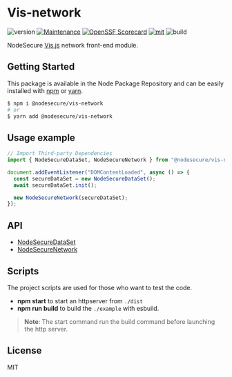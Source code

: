 # Vis-network

![version](https://img.shields.io/badge/dynamic/json.svg?style=for-the-badge&url=https://raw.githubusercontent.com/NodeSecure/vis-network/master/package.json&query=$.version&label=Version)
[![Maintenance](https://img.shields.io/badge/Maintained%3F-yes-green.svg?style=for-the-badge)](https://github.com/NodeSecure/vis-network/commit-activity)
[![OpenSSF
Scorecard](https://api.securityscorecards.dev/projects/github.com/NodeSecure/vis-network/badge?style=for-the-badge)](https://api.securityscorecards.dev/projects/github.com/NodeSecure/vis-network)
[![mit](https://img.shields.io/github/license/Naereen/StrapDown.js.svg?style=for-the-badge)](https://github.com/NodeSecure/vis-network/blob/master/LICENSE)
![build](https://img.shields.io/github/actions/workflow/status/NodeSecure/vis-network/node.js.yml?style=for-the-badge)

NodeSecure [Vis.js](https://visjs.org/) network front-end module.

## Getting Started

This package is available in the Node Package Repository and can be easily installed with [npm](https://docs.npmjs.com/getting-started/what-is-npm) or [yarn](https://yarnpkg.com).

```bash
$ npm i @nodesecure/vis-network
# or
$ yarn add @nodesecure/vis-network
```

## Usage example

```js
// Import Third-party Dependencies
import { NodeSecureDataSet, NodeSecureNetwork } from "@nodesecure/vis-network";

document.addEventListener("DOMContentLoaded", async () => {
  const secureDataSet = new NodeSecureDataSet();
  await secureDataSet.init();

  new NodeSecureNetwork(secureDataSet);
});
```

## API

- [NodeSecureDataSet](./docs/NodeSecureDataSet.md)
- [NodeSecureNetwork](./docs/NodeSecureNetwork.md)

## Scripts

The project scripts are used for those who want to test the code.

- **npm start** to start an httpserver from `./dist`
- **npm run build** to build the `./example` with esbuild.

> **Note**: The start command run the build command before launching the http server.

## License

MIT
